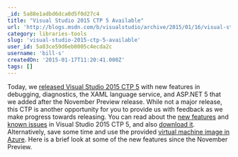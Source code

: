 ```yaml
---
_id: 5a88e1adbd6dca0d5f0d27c4
title: "Visual Studio 2015 CTP 5 Available"
url: 'http://blogs.msdn.com/b/visualstudio/archive/2015/01/16/visual-studio-2015-cpt-5-now-available.aspx'
category: libraries-tools
slug: 'visual-studio-2015-ctp-5-available'
user_id: 5a83ce59d6eb0005c4ecda2c
username: 'bill-s'
createdOn: '2015-01-17T11:20:41.000Z'
tags: []
---
```


Today, we <a href="http://go.microsoft.com/fwlink/?LinkId=400496" target="_blank">released Visual Studio 2015 CTP 5</a> with new features in debugging, diagnostics, the XAML language service, and ASP.NET 5 that we added after the November Preview release. While not a major release, this CTP is another opportunity for you to provide us with feedback as we make progress towards releasing. You can read about the <a href="http://www.visualstudio.com/en-us/news/vs2015-vs" target="_blank">new features</a> and <a href="http://go.microsoft.com/fwlink/?LinkId=400496">known issues</a> in Visual Studio 2015 CTP 5, and also <a href="http://go.microsoft.com/fwlink/?LinkId=400496">download it</a>. Alternatively, save some time and use the provided <a href="http://blogs.msdn.com/b/visualstudio/archive/2015/01/08/azure-virtual-machine-images-for-visual-studio.aspx">virtual machine image in Azure</a>. Here is a brief look at some of the new features since the November Preview.
